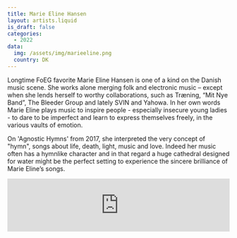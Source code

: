 ```yaml
---
title: Marie Eline Hansen
layout: artists.liquid
is_draft: false
categories:
  - 2022
data:
  img: /assets/img/marieeline.png
  country: DK
---
```


<p>Longtime FoEG favorite Marie Eline Hansen is one of a kind on the Danish music scene. She works alone merging folk and electronic music – except when she lends herself to worthy collaborations, such as Træning, “Mit Nye Band”, The Bleeder Group and lately SVIN and Yahowa. In her own words Marie Eline plays music to inspire people - especially insecure young ladies - to dare to be imperfect and learn to express themselves freely, in the various vaults of emotion.</p>

<p>On 'Agnostic Hymns' from 2017, she interpreted the very concept of "hymn", songs about life, death, light, music and love. Indeed her music often has a hymnlike character and in that regard a huge cathedral designed for water might be the perfect setting to experience the sincere brilliance of Marie Eline’s songs. 
</p>

<iframe style="border: 0; width: 100%; height: 120px;" src="https://bandcamp.com/EmbeddedPlayer/track=3107045359/size=large/bgcol=ffffff/linkcol=0687f5/tracklist=false/artwork=small/transparent=true/" seamless><a href="https://marieelinehansen.bandcamp.com/track/din-trone">Din trone by Marie Eline Hansen</a></iframe>
